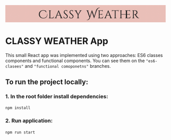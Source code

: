 ![Banner](./banner.png)

# CLASSY WEATHER  App

This small React app was implemented using two approaches: ES6 classes components and functional components.
You can see them on the `"es6-clasees"` and `"functional comoponetns"` branches.

## To run the project locally:

### 1. In the root folder install dependencies:
`npm install`

### 2. Run application:
`npm run start`

